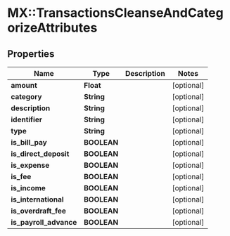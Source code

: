 # MX::TransactionsCleanseAndCategorizeAttributes

## Properties
Name | Type | Description | Notes
------------ | ------------- | ------------- | -------------
**amount** | **Float** |  | [optional] 
**category** | **String** |  | [optional] 
**description** | **String** |  | [optional] 
**identifier** | **String** |  | [optional] 
**type** | **String** |  | [optional] 
**is_bill_pay** | **BOOLEAN** |  | [optional] 
**is_direct_deposit** | **BOOLEAN** |  | [optional] 
**is_expense** | **BOOLEAN** |  | [optional] 
**is_fee** | **BOOLEAN** |  | [optional] 
**is_income** | **BOOLEAN** |  | [optional] 
**is_international** | **BOOLEAN** |  | [optional] 
**is_overdraft_fee** | **BOOLEAN** |  | [optional] 
**is_payroll_advance** | **BOOLEAN** |  | [optional] 


